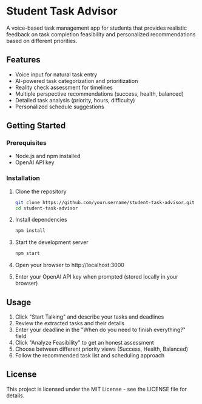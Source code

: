 # Student Task Advisor

A voice-based task management app for students that provides realistic feedback on task completion feasibility and personalized recommendations based on different priorities.

## Features

- Voice input for natural task entry
- AI-powered task categorization and prioritization
- Reality check assessment for timelines
- Multiple perspective recommendations (success, health, balanced)
- Detailed task analysis (priority, hours, difficulty)
- Personalized schedule suggestions

## Getting Started

### Prerequisites

- Node.js and npm installed
- OpenAI API key

### Installation

1. Clone the repository
   ```bash
   git clone https://github.com/yourusername/student-task-advisor.git
   cd student-task-advisor
   ```

2. Install dependencies
   ```bash
   npm install
   ```

3. Start the development server
   ```bash
   npm start
   ```

4. Open your browser to http://localhost:3000

5. Enter your OpenAI API key when prompted (stored locally in your browser)

## Usage

1. Click "Start Talking" and describe your tasks and deadlines
2. Review the extracted tasks and their details
3. Enter your deadline in the "When do you need to finish everything?" field
4. Click "Analyze Feasibility" to get an honest assessment
5. Choose between different priority views (Success, Health, Balanced)
6. Follow the recommended task list and scheduling approach

## License

This project is licensed under the MIT License - see the LICENSE file for details.